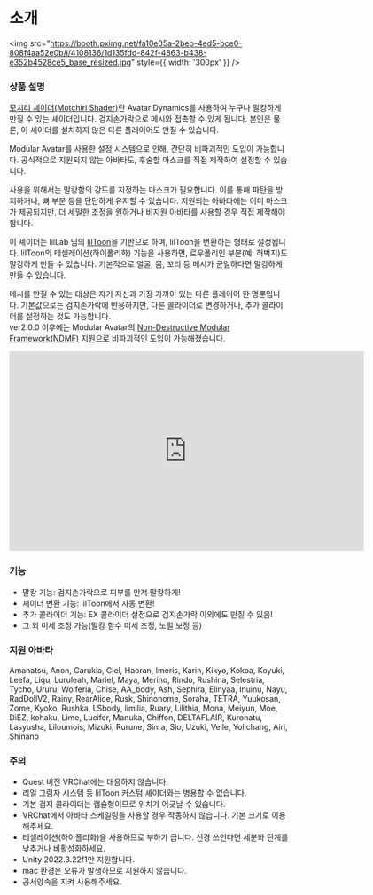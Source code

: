 
# 소개

<img
src="https://booth.pximg.net/fa10e05a-2beb-4ed5-bce0-808f4aa52e0b/i/4108136/1d135fdd-842f-4863-b438-e352b4528ce5_base_resized.jpg"
style={{ width: '300px' }}
/>

### 상품 설명

[모치리 셰이더(Motchiri Shader)](https://wataame89.booth.pm/items/4108136)란 Avatar Dynamics를 사용하여 누구나 말캉하게 만질 수 있는 셰이더입니다. 검지손가락으로 메시와 접촉할 수 있게 됩니다. 본인은 물론, 이 셰이더를 설치하지 않은 다른 플레이어도 만질 수 있습니다.

Modular Avatar를 사용한 설정 시스템으로 인해, 간단히 비파괴적인 도입이 가능합니다. 공식적으로 지원되지 않는 아바타도, 후술할 마스크를 직접 제작하여 설정할 수 있습니다.

사용을 위해서는 말캉함의 강도를 지정하는 마스크가 필요합니다. 이를 통해 파탄을 방지하거나, 뼈 부분 등을 단단하게 유지할 수 있습니다. 지원되는 아바타에는 이미 마스크가 제공되지만, 더 세밀한 조정을 원하거나 비지원 아바타를 사용할 경우 직접 제작해야 합니다.

이 셰이더는 lilLab 님의 [lilToon](https://booth.pm/ja/items/3087170)을 기반으로 하며, lilToon을 변환하는 형태로 설정됩니다. lilToon의 테셀레이션(하이폴리화) 기능을 사용하면, 로우폴리인 부분(예: 허벅지)도 말캉하게 만들 수 있습니다. 기본적으로 얼굴, 몸, 꼬리 등 메시가 균일하다면 말캉하게 만들 수 있습니다.

메시를 만질 수 있는 대상은 자기 자신과 가장 가까이 있는 다른 플레이어 한 명뿐입니다. 기본값으로는 검지손가락에 반응하지만, 다른 콜라이더로 변경하거나, 추가 콜라이더를 설정하는 것도 가능합니다.  
ver2.0.0 이후에는 Modular Avatar의 [Non-Destructive Modular Framework(NDMF)](https://github.com/bdunderscore/ndmf) 지원으로 비파괴적인 도입이 가능해졌습니다.

<iframe width="640" height="360" src="https://player.vimeo.com/video/1052573235?h=04bac04696&amp;badge=0&amp;autopause=0&amp;player_id=0&amp;app_id=58479" title="YouTube video player" frameBorder="0" allow="accelerometer; autoplay; clipboard-write; encrypted-media; gyroscope; picture-in-picture; web-share" allowFullScreen></iframe>

### 기능

- 말캉 기능: 검지손가락으로 피부를 만져 말캉하게!
- 셰이더 변환 기능: lilToon에서 자동 변환!
- 추가 콜라이더 기능: EX 콜라이더 설정으로 검지손가락 이외에도 만질 수 있음!
- 그 외 미세 조정 가능(말캉 함수 미세 조정, 노멀 보정 등)

### 지원 아바타

Amanatsu, Anon, Carukia, Ciel, Haoran, Imeris, Karin, Kikyo, Kokoa, Koyuki, Leefa, Liqu, Luruleah, Mariel, Maya, Merino, Rindo, Rushina, Selestria, Tycho, Ururu, Wolferia, Chise, AA_body, Ash, Sephira, Elinyaa, Inuinu, Nayu, RadDollV2, Rainy, RearAlice, Rusk, Shinonome, Soraha, TETRA, Yuukosan, Zome, Kyoko, Rushka, LSbody, limilia, Ruary, Lilithia, Mona, Meiyun, Moe, DiEZ, kohaku, Lime, Lucifer, Manuka, Chiffon, DELTAFLAIR, Kuronatu, Lasyusha, Liloumois, Mizuki, Rurune, Sinra, Sio, Uzuki, Velle, Yollchang, Airi, Shinano

### 주의

- Quest 버전 VRChat에는 대응하지 않습니다.
- 리얼 그림자 시스템 등 lilToon 커스텀 셰이더와는 병용할 수 없습니다.
- 기본 검지 콜라이더는 캡슐형이므로 위치가 어긋날 수 있습니다.
- VRChat에서 아바타 스케일링을 사용할 경우 작동하지 않습니다. 기본 크기로 이용해주세요.
- 테셀레이션(하이폴리화)을 사용하므로 부하가 큽니다. 신경 쓰인다면 세분화 단계를 낮추거나 비활성화하세요.
- Unity 2022.3.22f1만 지원합니다.
- mac 환경은 오류가 발생하므로 지원하지 않습니다.
- 공서양속을 지켜 사용해주세요.

